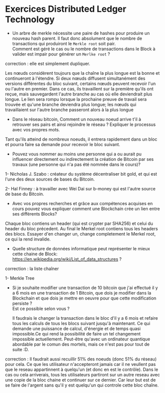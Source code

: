 # Exercices Distributed Ledger Technology

- Un arbre de merkle nécessite une paire de hashes pour produire un nouveau hash parent. Il faut donc absolument que le nombre de transactions qui produiront le `Merkle root` soit pair.  
  Comment est géré le cas ou le nombre de transactions dans le Block à valider est impair pour générer un `Merlke root` ?

correction : elle est simplement dupliquer.

Les nœuds considèrent toujours que la chaîne la plus longue est la bonne et continueront à l'étendre. Si deux nœuds diffusent simultanément des versions différentes du bloc suivant, certains nœuds peuvent recevoir l'un ou l'autre en premier. Dans ce cas, ils travaillent sur la première qu'ils ont reçue, mais sauvegardent l'autre branche au cas où elle deviendrait plus longue. Le lien sera rompu lorsque la prochaine preuve de travail sera trouvée et qu'une branche deviendra plus longue; les nœuds qui travaillaient sur l'autre branche passeront alors à la plus longue

- Dans le réseau bitcoin, Comment un nouveau noeud arrive t'il à retrouver ses pairs et ainsi rejoindre le réseau ?
  Expliquer le processus avec vos propres mots.

Tant qu'ils atteind de nombreux noeuds, il entrera rapidement dans un bloc et pourra faire sa demande pour recevoir le bloc suivant.

- Pouvez vous nommer au moins une personne qui a ou aurait pu influencer directement ou indirectement la création de Bitcoin par ses travaux (une personne qui n'a pas été nommée dans le cours)?

 1- Nicholas J. Szabo : créateur du système décentraliser bit gold, et qui est l'une des deux sources de bases du Bitcoin.

 2- Hal Finney : à travailler avec Wei Dai sur b-money qui est l'autre source de base du Bitcoin.

- Avec vos propres recherches et grâce aux compétences acquises en cours pouvez vous expliquer comment une Blockchain crée un lien entre ses différents Blocks?

Chaque bloc contiens un header (qui est crypter par SHA256) et celui du header du bloc précedent. Au final le Merkel root contiens tous les headers des blocs. Essayer d'en changer un, change completement le Merkel root, ce qui la rend invalide.

- Quelle structure de données informatique peut représenter le mieux cette chaine de Block: https://en.wikipedia.org/wiki/List_of_data_structures ?

correction : la liste chaîner

1- Merkle Tree

- Si je souhaite modifier une transaction de 10 bitcoin que j'ai effectué il y a 6 mois en une transaction de 1 Bitcoin, que dois je modifier dans la Blockchain et que dois je mettre en oeuvre pour que cette modification persiste ?  
  Est ce possible selon vous ?

  Il faudrais le changer la transaction dans le bloc d'il y a 6 mois et refaire tous les calculs de tous les blocs suivant jusqu'à maintenant. Ce qui demande une puissance de calcul, d'énergie et de temps quasi impossible.Ce qui rend la possibilité de faire un tel changement impossible actuellement. Peut-être qu'avec un ordinateur quantique abordable par le comun des mortels, mais ce n'est pas pour tout de suite :D.

correction : Il faudrait aussi recuillir 51% des noeuds (donc 51% du réseau) pour cela. Ce que les utilisateur n'accepteront jamais car il ne veullent pas que le reseau appartinnent à quelqu'un (et donc en est le contrôle). Dans le cas ou cela arriverais, tous les utilisateurs partiront sur un autre reseau avec une copie de la bloc chaine et continuer sur ce dernier. Car leur but est de se faire de l'argent sans qu'il y est quelqu'un qui controle cette bloc chaîne.
